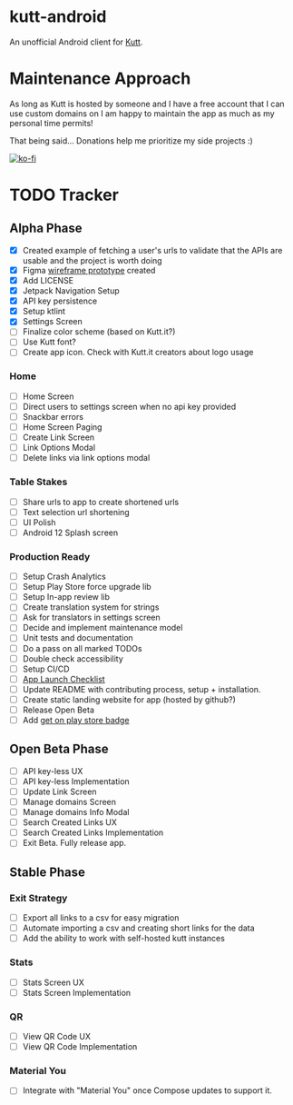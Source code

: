 # kutt-android
An unofficial Android client for [Kutt](http://kutt.it/).

# Maintenance Approach

As long as Kutt is hosted by someone and I have a free account that I can use custom domains on I am
happy to maintain the app as much as my personal time permits!

That being said... Donations help me prioritize my side projects :)

[![ko-fi](https://ko-fi.com/img/githubbutton_sm.svg)](https://ko-fi.com/S6S64QETK)

# TODO Tracker

## Alpha Phase
- [x] Created example of fetching a user's urls to validate that the APIs are usable and the project
  is worth doing
- [x] Figma [wireframe prototype](data/kutt-android-wireframe.gif) created
- [x] Add LICENSE
- [x] Jetpack Navigation Setup
- [x] API key persistence
- [x] Setup ktlint
- [x] Settings Screen
- [ ] Finalize color scheme (based on Kutt.it?)
- [ ] Use Kutt font?
- [ ] Create app icon. Check with Kutt.it creators about logo usage

### Home
- [ ] Home Screen
- [ ] Direct users to settings screen when no api key provided
- [ ] Snackbar errors
- [ ] Home Screen Paging
- [ ] Create Link Screen
- [ ] Link Options Modal
- [ ] Delete links via link options modal

### Table Stakes
- [ ] Share urls to app to create shortened urls
- [ ] Text selection url shortening
- [ ] UI Polish
- [ ] Android 12 Splash screen

### Production Ready
- [ ] Setup Crash Analytics
- [ ] Setup Play Store force upgrade lib
- [ ] Setup In-app review lib
- [ ] Create translation system for strings
- [ ] Ask for translators in settings screen
- [ ] Decide and implement maintenance model
- [ ] Unit tests and documentation
- [ ] Do a pass on all marked TODOs
- [ ] Double check accessibility
- [ ] Setup CI/CD
- [ ] [App Launch Checklist](https://developer.android.com/distribute/best-practices/launch/launch-checklist)
- [ ] Update README with contributing process, setup + installation.
- [ ] Create static landing website for app (hosted by github?)
- [ ] Release Open Beta
- [ ] Add [get on play store badge](https://play.google.com/intl/en_gb/badges/)

## Open Beta Phase
- [ ] API key-less UX
- [ ] API key-less Implementation
- [ ] Update Link Screen
- [ ] Manage domains Screen
- [ ] Manage domains Info Modal
- [ ] Search Created Links UX
- [ ] Search Created Links Implementation
- [ ] Exit Beta. Fully release app.

## Stable Phase

### Exit Strategy
- [ ] Export all links to a csv for easy migration
- [ ] Automate importing a csv and creating short links for the data
- [ ] Add the ability to work with self-hosted kutt instances

### Stats
- [ ] Stats Screen UX
- [ ] Stats Screen Implementation

### QR
- [ ] View QR Code UX
- [ ] View QR Code Implementation

### Material You
- [ ] Integrate with "Material You" once Compose updates to support it. 